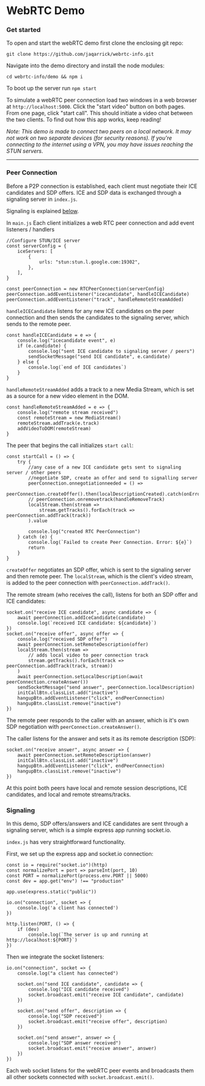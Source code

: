 # WebRTC Demo

### Get started

To open and start the webRTC demo first clone the enclosing git repo:

`git clone https://github.com/jaqarrick/webrtc-info.git `

Navigate into the demo directory and install the node modules:

`cd webrtc-info/demo && npm i`

To boot up the server run `npm start`

To simulate a webRTC peer connection load two windows in a web browser at `http://localhost:5000`. Click the "start video" button on both pages. From one page, click "start call". This should initiate a video chat between the two clients. To find out how this app works, keep reading!

_Note: This demo is made to connect two peers on a local network. It may not work on two separate devices (for security reasons). If you're connecting to the internet using a VPN, you may have issues reaching the STUN servers_.

---

### Peer Connection

Before a P2P connection is established, each client must negotiate their ICE candidates and SDP offers. ICE and SDP data is exchanged through a signaling server in `index.js`.

Signaling is explained [below](https://github.com/jaqarrick/webrtc-info/tree/main/demo#signaling).

In `main.js` Each client initializes a web RTC peer connection and add event listeners / handlers

```
//Configure STUN/ICE server
const serverConfig = {
	iceServers: [
		{
			urls: "stun:stun.l.google.com:19302",
		},
	],
}

const peerConnection = new RTCPeerConnection(serverConfig)
peerConnection.addEventListener("icecandidate", handleICECandidate)
peerConnection.addEventListener("track", handleRemoteStreamAdded)

```

`handleICECandidate` listens for any new ICE candidates on the peer connection and then sends the candidates to the signaling server, which sends to the remote peer.

```
const handleICECandidate = e => {
	console.log("icecandidate event", e)
	if (e.candidate) {
		console.log("sent ICE candidate to signaling server / peers")
		sendSocketMessage("send ICE candidate", e.candidate)
	} else {
		console.log(`end of ICE candidates`)
	}
}
```

`handleRemoteStreamAdded` adds a track to a new Media Stream, which is set as a source for a new video element in the DOM.

```
const handleRemoteStreamAdded = e => {
	console.log("remote stream received")
	const remoteStream = new MediaStream()
	remoteStream.addTrack(e.track)
	addVideoToDOM(remoteStream)
}
```

The peer that begins the call initializes `start call`:

```
const startCall = () => {
	try {
		//any case of a new ICE candidate gets sent to signaling server / other peers
		//negotiate SDP, create an offer and send to signalling server
		peerConnection.onnegotiationneeded = () =>
			peerConnection.createOffer().then(localDescriptionCreated).catch(onError)
		// peerConnection.onremovetrack(handleRemoveTrack)
		localStream.then(stream =>
			stream.getTracks().forEach(track => peerConnection.addTrack(track))
		).value

		console.log("created RTC PeerConnection")
	} catch (e) {
		console.log(`Failed to create Peer Connection. Error: ${e}`)
		return
	}
}
```

`createOffer` negotiates an SDP offer, which is sent to the signaling server and then remote peer. The `localStream`, which is the client's video stream, is added to the peer connection with `peerConnection.addTrack()`.

The remote stream (who receives the call), listens for both an SDP offer and ICE candidates:

```
socket.on("receive ICE candidate", async candidate => {
	await peerConnection.addIceCandidate(candidate)
	console.log(`received ICE candidate: ${candidate}`)
})
socket.on("receive offer", async offer => {
	console.log("received SDP offer")
	await peerConnection.setRemoteDescription(offer)
	localStream.then(stream =>
        // adds local video to peer connection track
		stream.getTracks().forEach(track => peerConnection.addTrack(track, stream))
	)
	await peerConnection.setLocalDescription(await peerConnection.createAnswer())
	sendSocketMessage("send answer", peerConnection.localDescription)
	initCallBtn.classList.add("inactive")
	hangupBtn.addEventListener("click", endPeerConnection)
	hangupBtn.classList.remove("inactive")
})

```

The remote peer responds to the caller with an answer, which is it's own SDP negotiation with `peerConnection.createAnswer()`.

The caller listens for the answer and sets it as its remote description (SDP):

```
socket.on("receive answer", async answer => {
	await peerConnection.setRemoteDescription(answer)
	initCallBtn.classList.add("inactive")
	hangupBtn.addEventListener("click", endPeerConnection)
	hangupBtn.classList.remove("inactive")
})
```

At this point both peers have local and remote session descriptions, ICE candidates, and local and remote streams/tracks.

### Signaling

In this demo, SDP offers/answers and ICE candidates are sent through a signaling server, which is a simple express app running socket.io.

`index.js` has very straightforward functionality.

First, we set up the express app and socket.io connection:

```
const io = require("socket.io")(http)
const normalizePort = port => parseInt(port, 10)
const PORT = normalizePort(process.env.PORT || 5000)
const dev = app.get("env") !== "production"

app.use(express.static("public"))

io.on("connection", socket => {
    console.log('a client has connected')
})

http.listen(PORT, () => {
	if (dev)
		console.log(`The server is up and running at http://localhost:${PORT}`)
})
```

Then we integrate the socket listeners:

```
io.on("connection", socket => {
	console.log("a client has connected")

	socket.on("send ICE candidate", candidate => {
		console.log("ICE candidate received")
		socket.broadcast.emit("receive ICE candidate", candidate)
	})

	socket.on("send offer", description => {
		console.log("SDP received")
		socket.broadcast.emit("receive offer", description)
	})

	socket.on("send answer", answer => {
		console.log("SDP answer received")
		socket.broadcast.emit("receive answer", answer)
	})
})
```

Each web socket listens for the webRTC peer events and broadcasts them all other sockets connected with `socket.broadcast.emit()`.
